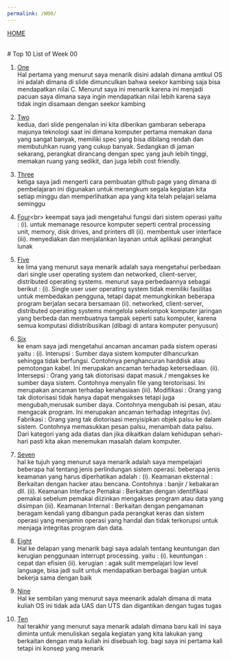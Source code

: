 ```yaml
---
permalink: /W00/
---
```

[HOME](../)

<br>
# Top 10 List of Week 00

1. [One](https://github.com/UI-FASILKOM-OS/SistemOperasi/blob/master/Slides/os00.pdf)<br>
Hal pertama yang menurut saya menarik disini adalah dimana amtkul OS ini adalah dimana di slide
dimunculkan bahwa seekor kambing saja bisa mendapatkan nilai C. Menurut saya ini menarik karena
ini menjadi pacuan saya dimana saya ingin mendapatkan nilai lebih karena saya tidak ingin
disamaan dengan seekor kambing

2. [Two](https://github.com/UI-FASILKOM-OS/SistemOperasi/blob/master/Slides/os00.pdf)<br>
kedua, dari slide pengenalan ini kita diberikan gambaran seberapa majunya teknologi saat ini
dimana komputer pertama memakan dana yang sangat banyak, memiliki spec yang bisa dibilang rendah
dan membutuhkan ruang yang cukup banyak. Sedangkan di jaman sekarang, perangkat dirancang dengan
spec yang jauh lebih tinggi, memakan ruang yang sedikit, dan juga lebih cost friendly.

3. [Three](https://github.com/UI-FASILKOM-OS/SistemOperasi/blob/master/Slides/os00.pdf)<br>
ketiga saya jadi mengerti cara pembuatan github page yang dimana di pembelajaran ini digunakan
untuk merangkum segala kegiatan kita setiap minggu dan memperlihatkan apa yang kita telah
pelajari selama seminggu

4. [Four](https://homepage.cs.uri.edu/faculty/wolfe/book/Readings/Reading07.htm#:~:text=An%20operating%20system%20has%20three,provide%20services%20for%20applications%20software.&text=Thus%20you%20both%20establish%20a%20user%20interface%20and%20execute%20software.)<br>
keempat saya jadi mengetahui fungsi dari sistem operasi yaitu :
    (i). untuk memanage resource komputer seperti central processing unit, memory, disk drives, and printers dll
    (ii). membentuk user interface
    (iii). menyediakan dan menjalankan layanan untuk aplikasi perangkat lunak

5. [Five](https://en.wikipedia.org/wiki/Operating_system)<br>
ke lima yang menurut saya menarik adalah saya mengetahui perbedaan dari single user
operating system dan networked, client-server, distributed operating systems. menurut saya perbedaannya sebagai berikut :
  (i). Single user user operating system tidak memiliki fasilitas untuk membedakan pengguna, 
  tetapi dapat memungkinkan beberapa program berjalan secara bersamaan
  (ii). networked, client-server, distributed operating systems mengelola sekelompok komputer 
  jaringan yang berbeda dan 
  membuatnya tampak seperti satu komputer, karena semua komputasi didistribusikan (dibagi di antara komputer penyusun)

6. [Six](https://materiguru.wordpress.com/2017/11/15/ancaman-pada-sistem-operasi/)<br>
ke enam saya jadi mengetahui ancaman ancaman pada sistem operasi yaitu :
  (i). Interupsi : Sumber daya sistem komputer dihancurkan sehingga tidak berfungsi. Contohnya penghancuran 
  harddisk atau pemotongan kabel. Ini merupakan ancaman terhadap ketersediaan.
  (ii). Intersepsi : Orang yang tak diotorisasi dapat masuk / mengakses ke sumber daya sistem. Contohnya menyalin 
  file yang terotorisasi. Ini merupakan ancaman terhadap kerahasiaan
  (iii). Modifikasi : Orang yang tak diotorisasi tidak hanya dapat mengakses tetapi juga mengubah,merusak sumber daya. 
  Contohnya mengubah isi pesan, atau mengacak program. Ini merupakan ancaman terhadap integritas
  (iv). Fabrikasi : Orang yang tak diotorisasi menyisipkan objek palsu ke dalam sistem. Contohnya memasukkan pesan palsu, 
  menambah data palsu. Dari kategori yang ada diatas dan jika dikaitkan dalam kehidupan sehari-hari pasti kita akan 
  menemukan masalah dalam komputer.

7. [Seven](https://www.slideshare.net/MaghfirMuhammadRamadhan/4-pengamanan-sistem-operasi)<br>
hal ke tujuh yang menurut saya menarik adalah saya mempelajari beberapa hal tentang jenis perlindungan sistem operasi.
beberapa jenis keamanan yang harus diperhatikan adalah :
  (i). Keamanan eksternal : Berkaitan dengan hacker atau bencana. Contohnya : banjir / kebakaran dll.
  (ii). Keamanan Interface Pemakai : Berkaitan dengan identifikasi pemakai sebelum pemakai diizinkan mengakses program atau data yang
  disimpan
  (iii). Keamanan Internal : Berkaitan dengan pengamanan beragam kendali yang dibangun pada perangkat keras dan sistem operasi yang menjamin
  operasi yang handal dan tidak terkorupsi untuk menjaga integritas program dan data.

8. [Eight](http://inputoutput5822.weebly.com/interrupt-driven-io.html)<br>
Hal ke delapan yang menarik bagi saya adalah tentang keuntungan dan kerugian penggunaan interrupt
processing. yaitu : 
  (i). keuntungan : cepat dan efisien
  (ii). kerugian : agak sulit mempelajari low level language, bisa jadi sulit untuk mendapatkan berbagai bagian untuk bekerja sama dengan baik

9. [Nine](https://github.com/UI-FASILKOM-OS/SistemOperasi/blob/master/Slides/os00.pdf)<br>
Hal ke sembilan yang menurut saya meenarik adalah dimana di mata kuliah OS ini tidak ada UAS dan UTS dan digantikan dengan tugas tugas

10. [Ten](https://github.com/UI-FASILKOM-OS/SistemOperasi/blob/master/Slides/os00.pdf)<br>
hal terakhir yang  menurut saya menarik adalah dimana baru kali ini saya diminta untuk menuliskan segala kegiatan yang kita lakukan yang berkaitan
dengan mata kuliah ini disebuah log. bagi saya ini pertama kali tetapi ini konsep yang menarik
